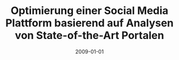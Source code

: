 ---
abstract: ''
authors:
- Markus Meixner
date: '2009-01-01'
featured: false
links:
- name: Publik
  url: https://publik.tuwien.ac.at/showentry.php?ID=183682&lang=2
publication_types:
- '7'
publishDate: '2009-01-01'
title: Optimierung einer Social Media Plattform basierend auf Analysen von State-of-the-Art
  Portalen
url_pdf: ''
---